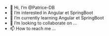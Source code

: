 - 👋 Hi, I’m @Patrice-DB
- 👀 I’m interested in  Angular et SpringBoot
- 🌱 I’m currently learning  Angular et SpringBoot
- 💞️ I’m looking to collaborate on ...
- 📫 How to reach me ...

<!---
Patrice-DB/Patrice-DB is a ✨ special ✨ repository because its `README.md` (this file) appears on your GitHub profile.
You can click the Preview link to take a look at your changes.
--->
